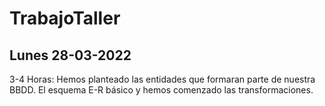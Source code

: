 # TrabajoTaller

## Lunes 28-03-2022  

3-4 Horas: Hemos planteado las entidades que formaran parte de nuestra BBDD. El esquema E-R básico y hemos comenzado las transformaciones.
